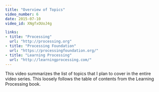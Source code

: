 ```yaml
---
title: "Overview of Topics"
video_number: 6
date: 2015-07-10
video_id: XNgfxOUoJ4g

links:
- title: "Processing"
  url: "http://processing.org"
- title: "Processing Foundation"
  url: "https://processingfoundation.org/"
- title: "Learning Processing"
  url: "http://learningprocessing.com/"
---
```


This video summarizes the list of topics that I plan to cover in the entire video series.  This loosely follows the table of contents from the Learning Processing book.
